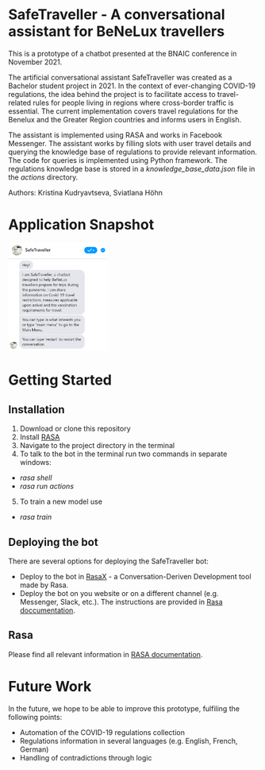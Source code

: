 # SafeTraveller - A conversational assistant for BeNeLux travellers

This is a prototype of a chatbot presented at the BNAIC conference in November 2021.

The artificial conversational assistant SafeTraveller was created as a Bachelor student project in 2021. In the context of ever-changing COVID-19 regulations, the idea behind the project is to facilitate access to travel-related rules for people living in regions where cross-border traffic is essential. The current implementation covers travel regulations for the Benelux and the Greater Region countries and informs users in English.

The assistant is implemented using RASA and works in Facebook Messenger. The assistant works by filling slots with user travel details and querying the knowledge base of regulations to provide relevant information. The code for queries is implemented using Python framework. The regulations knowledge base is stored in a <em>knowledge_base_data.json</em> file in the <em>actions</em> directory.

Authors: Kristina Kudryavtseva, Sviatlana Höhn

# Application Snapshot
<img src="SafeTraveller.png" alt="app snapshot" width=200>

# Getting Started

## Installation
1. Download or clone this repository
2. Install [RASA](https://rasa.com/docs/rasa/installation/)
3. Navigate to the project directory in the terminal
4. To talk to the bot in the terminal run two commands in separate windows:
- <em>rasa shell</em>
- <em>rasa run actions</em>
5. To train a new model use
- <em>rasa train</em>

## Deploying the bot
There are several options for deploying the SafeTraveller bot:
- Deploy to the bot in [RasaX](https://rasa.com/docs/rasa-x/) - a Conversation-Deriven Development tool made by Rasa.
- Deploy the bot on you website or on a different channel (e.g. Messenger, Slack, etc.). The instructions are provided in [Rasa doccumentation](https://rasa.com/docs/rasa/messaging-and-voice-channels).

## Rasa
Please find all relevant information in [RASA documentation](https://rasa.com/docs/).

# Future Work
In the future, we hope to be able to improve this prototype, fulfiling the following points:
- Automation of the COVID-19 regulations collection
- Regulations information in several languages (e.g. English, French, German)
- Handling of contradictions through logic
